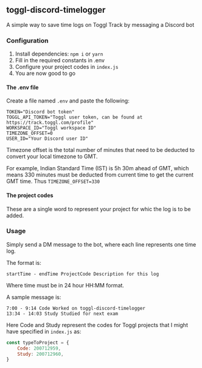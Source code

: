 ## toggl-discord-timelogger

A simple way to save time logs on Toggl Track by messaging a Discord bot

### Configuration

1) Install dependencies: `npm i` or `yarn`
2) Fill in the required constants in .env
3) Configure your project codes in `index.js`
4) You are now good to go

#### The .env file

Create a file named `.env` and paste the following:

```
TOKEN="Discord bot token"
TOGGL_API_TOKEN="Toggl user token, can be found at https://track.toggl.com/profile"
WORKSPACE_ID="Toggl workspace ID"
TIMEZONE_OFFSET=0
USER_ID="Your Discord user ID"
```

Timezone offset is the total number of minutes that need to be deducted to convert your local timezone to GMT.

For example, Indian Standard Time (IST) is 5h 30m ahead of GMT, which means 330 minutes must be deducted from current time to get the current GMT time.
Thus `TIMEZONE_OFFSET=330`

#### The project codes

These are a single word to represent your project for whic the log is to be added.

### Usage

Simply send a DM message to the bot, where each line represents one time log.

The format is: 

```
startTime - endTime ProjectCode Description for this log
```

Where time must be in 24 hour HH:MM format.

A sample message is:

```
7:00 - 9:14 Code Worked on toggl-discord-timelogger
13:34 - 14:03 Study Studied for next exam
```

Here Code and Study represent the codes for Toggl projects that I might have specified in `index.js` as:

```js
const typeToProject = {
    Code: 200712959,
    Study: 200712960,
}
```
